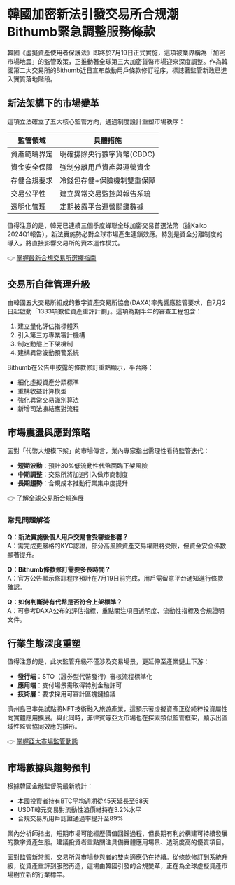# 韓國加密新法引發交易所合规潮 Bithumb緊急調整服務條款

韓國《虛擬資產使用者保護法》即將於7月19日正式實施，這項被業界稱為「加密市場地震」的監管政策，正推動著全球第三大加密貨幣市場迎來深度調整。作為韓國第二大交易所的Bithumb近日宣布啟動用戶條款修訂程序，標誌著監管新政已進入實質落地階段。

## 新法架構下的市場變革
這項立法確立了五大核心監管方向，通過制度設計重塑市場秩序：

| 監管領域       | 具體措施                     |
|----------------|------------------------------|
| 資產範疇界定   | 明確排除央行數字貨幣(CBDC)   |
| 資金安全保障   | 強制分離用戶資產與運營資金   |
| 存儲合規要求   | 冷錢包存儲+保險機制雙重保障  |
| 交易公平性     | 建立異常交易監控與報告系統   |
| 透明化管理     | 定期披露平台運營關鍵數據     |

值得注意的是，韓元已連續三個季度蟬聯全球加密交易首選法幣（據Kaiko 2024Q1報告），新法實施勢必對全球市場產生連鎖效應。特別是資金分離制度的導入，將直接影響交易所的資本運作模式。

👉 [掌握最新合規交易所選擇指南](https://bit.ly/okx_welcome)

## 交易所自律管理升級
由韓國五大交易所組成的數字資產交易所協會(DAXA)率先響應監管要求，自7月2日起啟動「1333項數位資產重評計劃」。這項為期半年的審查工程包含：

1. 建立量化評估指標體系
2. 引入第三方專業審計機構
3. 制定動態上下架機制
4. 建構異常波動預警系統

Bithumb在公告中披露的條款修訂重點顯示，平台將：
- 細化虛擬資產分類標準
- 重構收益計算模型
- 強化異常交易識別算法
- 新增司法凍結應對流程

## 市場震盪與應對策略
面對「代幣大規模下架」的市場傳言，業內專家指出需理性看待監管迭代：
- **短期波動**：預計30%低流動性代幣面臨下架風險
- **中期調整**：交易所將加速引入做市商制度
- **長期趨勢**：合規成本推動行業集中度提升

👉 [了解全球交易所合規進展](https://bit.ly/okx_welcome)

### 常見問題解答
**Q：新法實施後個人用戶交易會受哪些影響？**  
A：需完成更嚴格的KYC認證，部分高風險資產交易權限將受限，但資金安全係數顯著提升。

**Q：Bithumb條款修訂需要多長時間？**  
A：官方公告顯示修訂程序預計在7月19日前完成，用戶需留意平台通知進行條款確認。

**Q：如何判斷持有代幣是否符合上架標準？**  
A：可參考DAXA公布的評估指標，重點關注項目透明度、流動性指標及合規證明文件。

## 行業生態深度重塑
值得注意的是，此次監管升級不僅涉及交易場景，更延伸至產業鏈上下游：
- **發行端**：STO（證券型代幣發行）審核流程標準化
- **應用端**：支付場景需取得特別金融許可
- **技術層**：要求採用可審計區塊鏈協議

濟州島已率先試點將NFT技術融入旅遊產業，這預示著虛擬資產正從純粹投資屬性向實體應用擴展。與此同時，菲律賓等亞太市場也在探索類似監管框架，顯示出區域性監管協同效應的雛形。

👉 [掌握亞太市場監管動態](https://bit.ly/okx_welcome)

## 市場數據與趨勢預判
根據韓國金融監督院最新統計：
- 本國投資者持有BTC平均週期從45天延長至68天
- USDT韓元交易對流動性溢價維持在3.2%水平
- 合規交易所用戶認證通過率提升至89%

業內分析師指出，短期市場可能經歷價值回歸過程，但長期有利於構建可持續發展的數字資產生態。建議投資者重點關注具備實體應用場景、透明度高的優質項目。

面對監管新常態，交易所與市場參與者的雙向適應仍在持續。從條款修訂到系統升級，從資產重評到服務再造，這場由韓國引發的合規變革，正在為全球虛擬資產市場樹立新的行業標竿。